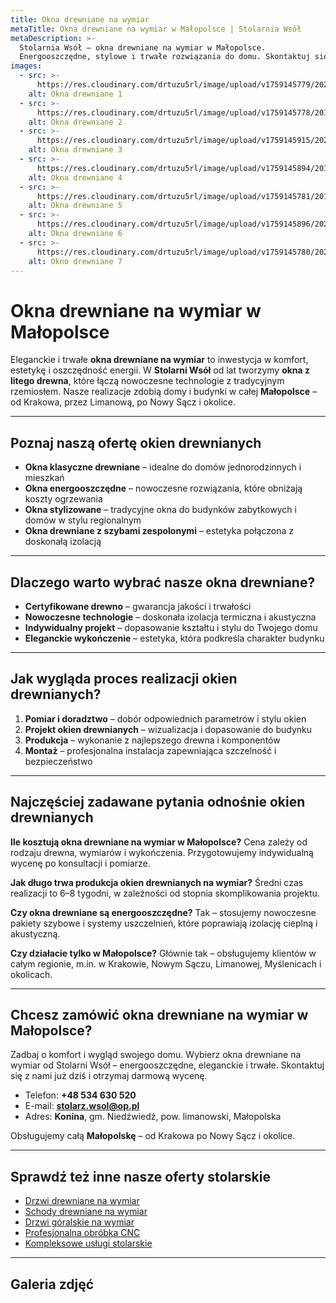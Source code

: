 ```yaml
---
title: Okna drewniane na wymiar
metaTitle: Okna drewniane na wymiar w Małopolsce | Stolarnia Wsół
metaDescription: >-
  Stolarnia Wsół – okna drewniane na wymiar w Małopolsce.
  Energooszczędne, stylowe i trwałe rozwiązania do domu. Skontaktuj się i sprawdź ofertę!
images:
  - src: >-
      https://res.cloudinary.com/drtuzu5rl/image/upload/v1759145779/20210213_161906_bkghqw_sswzow.webp
    alt: Okna drewniane 1
  - src: >-
      https://res.cloudinary.com/drtuzu5rl/image/upload/v1759145778/20160406_165145_joco8s_fgfcrg.webp
    alt: Okna drewniane 2
  - src: >-
      https://res.cloudinary.com/drtuzu5rl/image/upload/v1759145915/20220817_095306_lgqopr_p9pard.webp
    alt: Okna drewniane 3
  - src: >-
      https://res.cloudinary.com/drtuzu5rl/image/upload/v1759145894/20160620_140935_lzlors_b8vss9.webp
    alt: Okna drewniane 4
  - src: >-
      https://res.cloudinary.com/drtuzu5rl/image/upload/v1759145781/20160407_172755_cxgg11_qdxq5l.webp
    alt: Okna drewniane 5
  - src: >-
      https://res.cloudinary.com/drtuzu5rl/image/upload/v1759145896/20200228_163841_g54zod_mpmoki.webp
    alt: Okna drewniane 6
  - src: >-
      https://res.cloudinary.com/drtuzu5rl/image/upload/v1759145780/20240111_154121_wbb2iy_v7vgec.webp
    alt: Okno drewniane 7
---
```


# Okna drewniane na wymiar w Małopolsce

Eleganckie i trwałe **okna drewniane na wymiar** to inwestycja w komfort, estetykę i oszczędność energii. W **Stolarni
Wsół** od
lat tworzymy **okna z litego drewna**, które łączą nowoczesne technologie z tradycyjnym rzemiosłem. Nasze realizacje
zdobią
domy i budynki w całej **Małopolsce** – od Krakowa, przez Limanową, po Nowy Sącz i okolice.

---

## Poznaj naszą ofertę okien drewnianych

- **Okna klasyczne drewniane** – idealne do domów jednorodzinnych i mieszkań
- **Okna energooszczędne** – nowoczesne rozwiązania, które obniżają koszty ogrzewania
- **Okna stylizowane** – tradycyjne okna do budynków zabytkowych i domów w stylu regionalnym
- **Okna drewniane z szybami zespolonymi** – estetyka połączona z doskonałą izolacją

---

## Dlaczego warto wybrać nasze okna drewniane?

- **Certyfikowane drewno** – gwarancja jakości i trwałości
- **Nowoczesne technologie** – doskonała izolacja termiczna i akustyczna
- **Indywidualny projekt** – dopasowanie kształtu i stylu do Twojego domu
- **Eleganckie wykończenie** – estetyka, która podkreśla charakter budynku

---

## Jak wygląda proces realizacji okien drewnianych?

1. **Pomiar i doradztwo** – dobór odpowiednich parametrów i stylu okien
2. **Projekt okien drewnianych** – wizualizacja i dopasowanie do budynku
3. **Produkcja** – wykonanie z najlepszego drewna i komponentów
4. **Montaż** – profesjonalna instalacja zapewniająca szczelność i bezpieczeństwo

---

## Najczęściej zadawane pytania odnośnie okien drewnianych

**Ile kosztują okna drewniane na wymiar w Małopolsce?**
Cena zależy od rodzaju drewna, wymiarów i wykończenia. Przygotowujemy indywidualną wycenę po konsultacji i pomiarze.

**Jak długo trwa produkcja okien drewnianych na wymiar?**
Średni czas realizacji to 6–8 tygodni, w zależności od stopnia skomplikowania projektu.

**Czy okna drewniane są energooszczędne?**
Tak – stosujemy nowoczesne pakiety szybowe i systemy uszczelnień, które poprawiają izolację cieplną i akustyczną.

**Czy działacie tylko w Małopolsce?**
Głównie tak – obsługujemy klientów w całym regionie, m.in. w Krakowie, Nowym Sączu, Limanowej, Myślenicach i okolicach.

---

## Chcesz zamówić okna drewniane na wymiar w Małopolsce?

Zadbaj o komfort i wygląd swojego domu.
Wybierz okna drewniane na wymiar od Stolarni Wsół – energooszczędne, eleganckie i trwałe.
Skontaktuj się z nami już dziś i otrzymaj darmową wycenę.

- Telefon: **+48 534 630 520**
- E-mail: **stolarz.wsol@op.pl**
- Adres: **Konina**, gm. Niedźwiedź, pow. limanowski, Małopolska

Obsługujemy całą **Małopolskę** – od Krakowa po Nowy Sącz i okolice.

---

## Sprawdź też inne nasze oferty stolarskie

- [Drzwi drewniane na wymiar](/oferta/drzwi-drewniane/)
- [Schody drewniane na wymiar](/oferta/schody-drewniane/)
- [Drzwi góralskie na wymiar](/oferta/drzwi-goralskie/)
- [Profesjonalna obróbka CNC](/oferta/obrobka-cnc/)
- [Kompleksowe usługi stolarskie](/oferta/uslugi-stolarskie/)

---

## Galeria zdjęć
